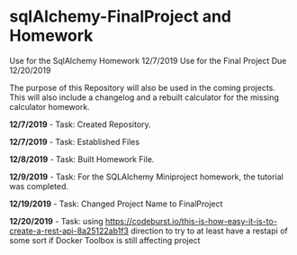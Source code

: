 # sqlAlchemy-FinalProject and Homework
Use for the SqlAlchemy Homework 12/7/2019
Use for the Final Project Due 12/20/2019

The purpose of this Repository will also be used in the coming projects. 
This will also include a changelog and a rebuilt calculator for the missing calculator homework.

**12/7/2019** - Task: Created Repository.

**12/7/2019** - Task: Established Files 

**12/8/2019** - Task: Built Homework File. 

**12/9/2019** - Task: For the SQLAlchemy Miniproject homework, the tutorial was completed.

**12/19/2019** - Task: Changed Project Name to FinalProject

**12/20/2019** - Task: using https://codeburst.io/this-is-how-easy-it-is-to-create-a-rest-api-8a25122ab1f3 direction to try to at least have a restapi of some sort if Docker Toolbox is still affecting project
